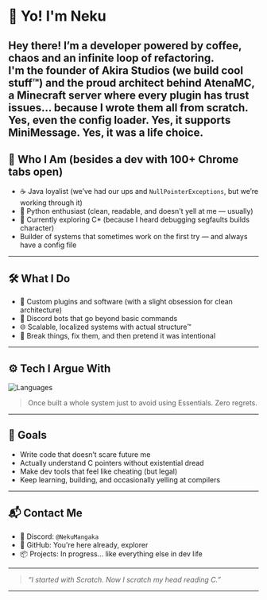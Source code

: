 # 👋 Yo! I'm Neku

Hey there! I’m a developer powered by coffee, chaos and an infinite loop of refactoring.  
I'm the founder of **Akira Studios** (we build cool stuff™) and the proud architect behind **AtenaMC**, a Minecraft server where every plugin has trust issues… because I wrote them all from scratch.  
Yes, even the config loader. Yes, it supports MiniMessage. Yes, it was a life choice.
---

## 🧠 Who I Am (besides a dev with 100+ Chrome tabs open)

- ☕ Java loyalist (we’ve had our ups and `NullPointerExceptions`, but we’re working through it)
- 🐍 Python enthusiast (clean, readable, and doesn't yell at me — usually)
- 🧠 Currently exploring C* (because I heard debugging segfaults builds character)
- Builder of systems that sometimes work on the first try — and always have a config file

---

## 🛠️ What I Do

- 🔧 Custom plugins and software (with a slight obsession for clean architecture)
- 🧙 Discord bots that go beyond basic commands
- 🌐 Scalable, localized systems with actual structure™
- 🧪 Break things, fix them, and then pretend it was intentional

---

## ⚙️ Tech I Argue With

![Languages](https://skillicons.dev/icons?i=java,python,js,ts,html,css,mysql,sqlite,linux,git,github,vscode)

> Once built a whole system just to avoid using Essentials. Zero regrets.

---

## 🎯 Goals

- Write code that doesn’t scare future me
- Actually understand C pointers without existential dread
- Make dev tools that feel like cheating (but legal)
- Keep learning, building, and occasionally yelling at compilers

---

## 📬 Contact Me

- 💬 Discord: `@NekuMangaka`
- 🐙 GitHub: You're here already, explorer
- 📦 Projects: In progress... like everything else in dev life

---

> _“I started with Scratch. Now I scratch my head reading C.”_

---
